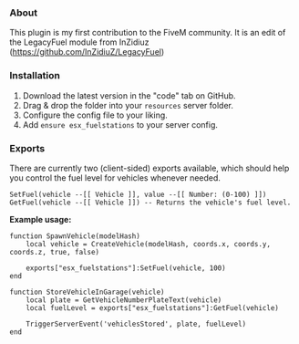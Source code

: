 ### About
This plugin is my first contribution to the FiveM community.
It is an edit of the LegacyFuel module from InZidiuz (https://github.com/InZidiuZ/LegacyFuel)

### Installation
1) Download the latest version in the "code" tab on GitHub.
2) Drag & drop the folder into your `resources` server folder.
3) Configure the config file to your liking.
4) Add `ensure esx_fuelstations` to your server config.

### Exports
There are currently two (client-sided) exports available, which should help you control the fuel level for vehicles whenever needed.

```
SetFuel(vehicle --[[ Vehicle ]], value --[[ Number: (0-100) ]])
GetFuel(vehicle --[[ Vehicle ]]) -- Returns the vehicle's fuel level.
```

**Example usage:**
```
function SpawnVehicle(modelHash)
    local vehicle = CreateVehicle(modelHash, coords.x, coords.y, coords.z, true, false)

    exports["esx_fuelstations"]:SetFuel(vehicle, 100)
end

function StoreVehicleInGarage(vehicle)
    local plate = GetVehicleNumberPlateText(vehicle)
    local fuelLevel = exports["esx_fuelstations"]:GetFuel(vehicle)

    TriggerServerEvent('vehiclesStored', plate, fuelLevel)
end
```
